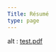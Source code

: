 ```yaml
---
Title: Résumé
type: page
---
```

<object data="/Masood Resume_Nov2021.pdf" type="application/pdf" width="100%" height="800em">
  alt : <a href="/Masood Resume_Nov2021.pdf">test.pdf</a>
</object>
